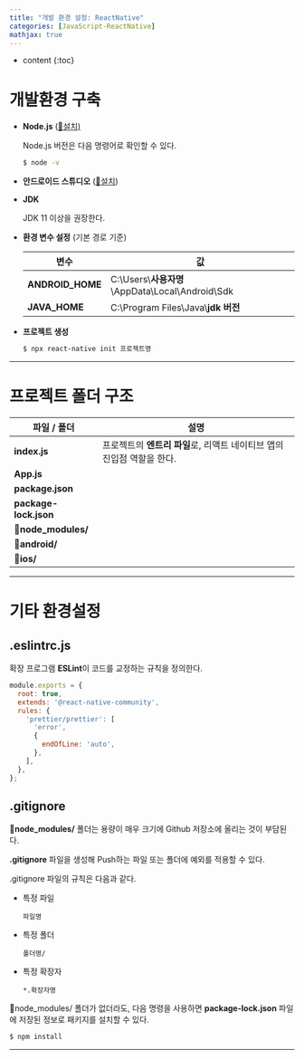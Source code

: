 ```yaml
---
title: "개발 환경 설정: ReactNative"
categories: [JavaScript-ReactNative]
mathjax: true
---
```


* content
{:toc}
# 개발환경 구축

-   **Node.js** ([💾설치)](https://nodejs.org/ko/)

    Node.js 버전은 다음 명령어로 확인할 수 있다.

    ```sh
    $ node -v
    ```
    
-   **안드로이드 스튜디오** ([💾설치](https://www.google.com/aclk?sa=l&ai=DChcSEwizz4u-mrX6AhVLpJYKHVsJCE4YABAAGgJ0bA&sig=AOD64_1q7XmRg0ee46RKqk1D3SifXgh15g&q&adurl&ved=2ahUKEwjDsoa-mrX6AhXkIaYKHU6kDMUQ0Qx6BAgJEAE))

-   **JDK**

    JDK 11 이상을 권장한다.

-   **환경 변수 설정** (기본 경로 기준)

    | 변수             | 값                                               |
    | ---------------- | ------------------------------------------------ |
    | **ANDROID_HOME** | C:\Users\\**사용자명**\AppData\Local\Android\Sdk |
    | **JAVA_HOME**    | C:\Program Files\Java\\**jdk 버전**              |

-   **프로젝트 생성**

    ```sh
    $ npx react-native init 프로젝트명
    ```


---

# 프로젝트 폴더 구조

| 파일 / 폴더           | 설명                                                         |
| --------------------- | ------------------------------------------------------------ |
| **index.js**          | 프로젝트의 **엔트리 파일**로, 리액트 네이티브 앱의 진입점 역할을 한다. |
| **App.js**            |                                                              |
| **package.json**      |                                                              |
| **package-lock.json** |                                                              |
| **📂node_modules/**    |                                                              |
| **📂android/**         |                                                              |
| **📂ios/**             |                                                              |

---

# 기타 환경설정

## .eslintrc.js

확장 프로그램 **ESLint**이 코드를 교정하는 규칙을 정의한다.

```js
module.exports = {
  root: true,
  extends: '@react-native-community',
  rules: {
    'prettier/prettier': [
      'error',
      {
        endOfLine: 'auto',
      },
    ],
  },
};
```

## .gitignore

**📂node_modules/** 폴더는 용량이 매우 크기에 Github 저장소에 올리는 것이 부담된다.

**.gitignore** 파일을 생성해 Push하는 파일 또는 폴더에 예외를 적용할 수 있다.

.gitignore 파일의 규칙은 다음과 같다.

-   특정 파일

    ```
    파일명
    ```

-   특정 폴더

    ```
    폴더명/
    ```

-   특정 확장자

    ```
    *.확장자명
    ```

📂node_modules/ 폴더가 없더라도, 다음 명령을 사용하면 **package-lock.json** 파일에 저장된 정보로 패키지를 설치할 수 있다.

```sh
$ npm install
```

---